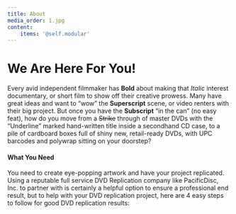 ```yaml
---
title: About
media_order: 1.jpg
content:
    items: '@self.modular'
---
```


# We Are Here For You!

Every avid independent filmmaker has **Bold** about making that _Italic_ interest documentary, or short film to show off their creative prowess. Many have great ideas and want to “wow” the **Superscript** scene, or video renters with their big project. But once you have the **Subscript** “in the can” (no easy feat), how do you move from a ~~Strike~~ through of master DVDs with the “Underline” marked hand-written title inside a secondhand CD case, to a pile of cardboard boxes full of shiny new, retail-ready DVDs, with UPC barcodes and polywrap sitting on your doorstep?

#### What You Need
You need to create eye-popping artwork and have your project replicated. Using a reputable full service DVD Replication company like PacificDisc, Inc. to partner with is certainly a helpful option to ensure a professional end result, but to help with your DVD replication project, here are 4 easy steps to follow for good DVD replication results: